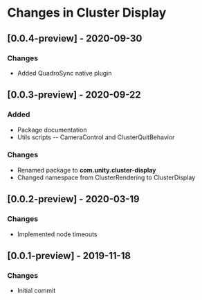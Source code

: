 # Changes in Cluster Display

## [0.0.4-preview] - 2020-09-30

### Changes

- Added QuadroSync native plugin

## [0.0.3-preview] - 2020-09-22

### Added
- Package documentation
- Utils scripts -- CameraControl and ClusterQuitBehavior

### Changes
- Renamed package to **com.unity.cluster-display**
- Changed namespace from ClusterRendering to ClusterDisplay

## [0.0.2-preview] - 2020-03-19

### Changes
- Implemented node timeouts

## [0.0.1-preview] - 2019-11-18
### Changes
- Initial commit
